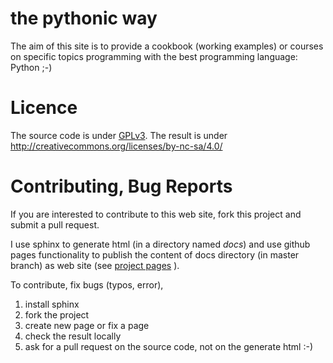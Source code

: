 # the pythonic way

The aim of this site is to provide a cookbook (working examples)
or courses on specific topics programming with the best programming language: Python ;-)

# Licence

The source code is under [GPLv3](https://www.gnu.org/licenses/gpl-3.0.en.html).
The result is under http://creativecommons.org/licenses/by-nc-sa/4.0/

# Contributing, Bug Reports

If you are interested to contribute to this web site, fork this project and submit a pull request.

I use sphinx to generate html (in a directory named *docs*) and use github pages functionality
to publish the content of docs directory (in master branch) as web site (see
[project pages](https://help.github.com/articles/user-organization-and-project-pages/) ).

To contribute, fix bugs (typos, error),

 1. install sphinx
 2. fork the project
 3. create new page or fix a page
 4. check the result locally
 5. ask for a pull request on the source code, not on the generate html :-)

